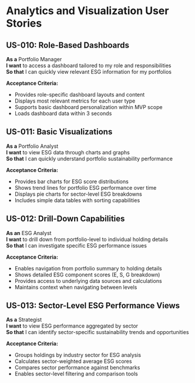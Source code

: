 # Analytics and Visualization User Stories

## US-010: Role-Based Dashboards
**As a** Portfolio Manager  
**I want** to access a dashboard tailored to my role and responsibilities  
**So that** I can quickly view relevant ESG information for my portfolios

**Acceptance Criteria:**
- Provides role-specific dashboard layouts and content
- Displays most relevant metrics for each user type
- Supports basic dashboard personalization within MVP scope
- Loads dashboard data within 3 seconds

## US-011: Basic Visualizations
**As a** Portfolio Analyst  
**I want** to view ESG data through charts and graphs  
**So that** I can quickly understand portfolio sustainability performance

**Acceptance Criteria:**
- Provides bar charts for ESG score distributions
- Shows trend lines for portfolio ESG performance over time
- Displays pie charts for sector-level ESG breakdowns
- Includes simple data tables with sorting capabilities

## US-012: Drill-Down Capabilities
**As an** ESG Analyst  
**I want** to drill down from portfolio-level to individual holding details  
**So that** I can investigate specific ESG performance issues

**Acceptance Criteria:**
- Enables navigation from portfolio summary to holding details
- Shows detailed ESG component scores (E, S, G breakdown)
- Provides access to underlying data sources and calculations
- Maintains context when navigating between levels

## US-013: Sector-Level ESG Performance Views
**As a** Strategist  
**I want** to view ESG performance aggregated by sector  
**So that** I can identify sector-specific sustainability trends and opportunities

**Acceptance Criteria:**
- Groups holdings by industry sector for ESG analysis
- Calculates sector-weighted average ESG scores
- Compares sector performance against benchmarks
- Enables sector-level filtering and comparison tools